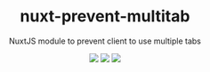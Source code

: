 <h1 align="center">
  nuxt-prevent-multitab
</h1>
<p align="center">
  NuxtJS module to prevent client to use multiple tabs
</p>

<p align="center">
  <a href="https://www.npmjs.com/package/nuxt-prevent-multitab"><img src="https://img.shields.io/npm/v/nuxt-prevent-multitab?style=flat-square"></a> <a href="https://www.npmjs.com/package/nuxt-prevent-multitab"><img src="https://img.shields.io/npm/dt/nuxt-prevent-multitab?style=flat-square"></a> <a href="#"><img src="https://img.shields.io/github/license/dogchef-be/nuxt-prevent-multitab?style=flat-square"></a>
</p>
